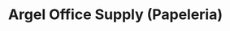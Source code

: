 ---
title: "Argel Office Supply (Papeleria)"
url: /san-quintin/argel-office-supply-papeleria/
shop: material de oficina
---